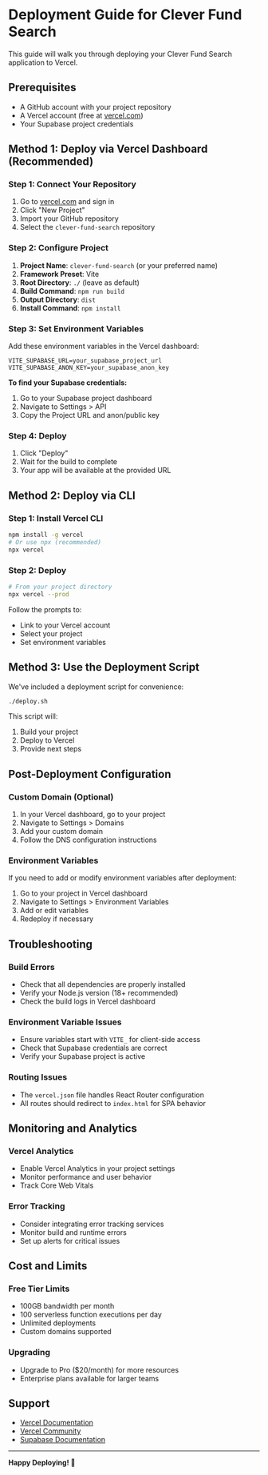 # Deployment Guide for Clever Fund Search

This guide will walk you through deploying your Clever Fund Search application to Vercel.

## Prerequisites

- A GitHub account with your project repository
- A Vercel account (free at [vercel.com](https://vercel.com))
- Your Supabase project credentials

## Method 1: Deploy via Vercel Dashboard (Recommended)

### Step 1: Connect Your Repository

1. Go to [vercel.com](https://vercel.com) and sign in
2. Click "New Project"
3. Import your GitHub repository
4. Select the `clever-fund-search` repository

### Step 2: Configure Project

1. **Project Name**: `clever-fund-search` (or your preferred name)
2. **Framework Preset**: Vite
3. **Root Directory**: `./` (leave as default)
4. **Build Command**: `npm run build`
5. **Output Directory**: `dist`
6. **Install Command**: `npm install`

### Step 3: Set Environment Variables

Add these environment variables in the Vercel dashboard:

```
VITE_SUPABASE_URL=your_supabase_project_url
VITE_SUPABASE_ANON_KEY=your_supabase_anon_key
```

**To find your Supabase credentials:**
1. Go to your Supabase project dashboard
2. Navigate to Settings > API
3. Copy the Project URL and anon/public key

### Step 4: Deploy

1. Click "Deploy"
2. Wait for the build to complete
3. Your app will be available at the provided URL

## Method 2: Deploy via CLI

### Step 1: Install Vercel CLI

```bash
npm install -g vercel
# Or use npx (recommended)
npx vercel
```

### Step 2: Deploy

```bash
# From your project directory
npx vercel --prod
```

Follow the prompts to:
- Link to your Vercel account
- Select your project
- Set environment variables

## Method 3: Use the Deployment Script

We've included a deployment script for convenience:

```bash
./deploy.sh
```

This script will:
1. Build your project
2. Deploy to Vercel
3. Provide next steps

## Post-Deployment Configuration

### Custom Domain (Optional)

1. In your Vercel dashboard, go to your project
2. Navigate to Settings > Domains
3. Add your custom domain
4. Follow the DNS configuration instructions

### Environment Variables

If you need to add or modify environment variables after deployment:

1. Go to your project in Vercel dashboard
2. Navigate to Settings > Environment Variables
3. Add or edit variables
4. Redeploy if necessary

## Troubleshooting

### Build Errors

- Check that all dependencies are properly installed
- Verify your Node.js version (18+ recommended)
- Check the build logs in Vercel dashboard

### Environment Variable Issues

- Ensure variables start with `VITE_` for client-side access
- Check that Supabase credentials are correct
- Verify your Supabase project is active

### Routing Issues

- The `vercel.json` file handles React Router configuration
- All routes should redirect to `index.html` for SPA behavior

## Monitoring and Analytics

### Vercel Analytics

- Enable Vercel Analytics in your project settings
- Monitor performance and user behavior
- Track Core Web Vitals

### Error Tracking

- Consider integrating error tracking services
- Monitor build and runtime errors
- Set up alerts for critical issues

## Cost and Limits

### Free Tier Limits

- 100GB bandwidth per month
- 100 serverless function executions per day
- Unlimited deployments
- Custom domains supported

### Upgrading

- Upgrade to Pro ($20/month) for more resources
- Enterprise plans available for larger teams

## Support

- [Vercel Documentation](https://vercel.com/docs)
- [Vercel Community](https://github.com/vercel/vercel/discussions)
- [Supabase Documentation](https://supabase.com/docs)

---

**Happy Deploying! 🚀**
